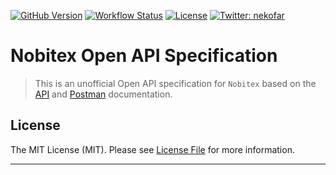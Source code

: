 [![GitHub Version][icon-release]][link-release]
[![Workflow Status][icon-workflow]][link-workflow]
[![License][icon-license]][link-license]
[![Twitter: nekofar][icon-twitter]][link-twitter]

# Nobitex Open API Specification

> This is an unofficial Open API specification for `Nobitex` based on the [API](https://apidocs.nobitex.ir) and [Postman](https://documenter.getpostman.com/view/5722122/Szmcayjw?version=latest) documentation.

## License

The MIT License (MIT). Please see [License File](LICENSE) for more information.

---
[icon-twitter]: https://img.shields.io/badge/follow-%40nekofar-1DA1F2?logo=twitter&style=flat
[icon-release]: https://img.shields.io/github/v/release/nekofar/nobitex-api-openapi-specs?include_prereleases
[icon-license]: https://img.shields.io/github/license/nekofar/nobitex-api-openapi-specs.svg
[icon-workflow]: https://img.shields.io/github/actions/workflow/status/nekofar/nobitex-api-openapi-specs/tests.yml?label=tests

[link-twitter]: https://twitter.com/nekofar
[link-release]: https://github.com/nekofar/nobitex-api-openapi-specs/releases
[link-license]: https://github.com/nekofar/nobitex-api-openapi-specs/blob/master/LICENSE
[link-workflow]: https://github.com/nekofar/nobitex-api-openapi-specs/actions/workflows/tests.yml

